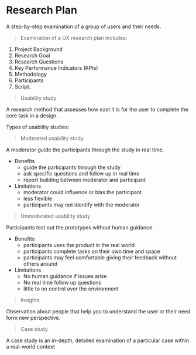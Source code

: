 # Research Plan

A step-by-step examination of a group of users and their needs.

> Examination of a UX research plan includes:

1. Project Background
2. Research Goal
3. Research Questions
4. Key Performance Indicators (KPIs)
5. Methodology 
6. Participants
7. Script.

> Usability study

A research method that assesses how east it is for the user to complete the core task in a design.

Types of usability studies:

> Moderated usability study

A moderator guide the participants through the study in real time.
    
- Benefits
    - guide the participants through the study
    - ask specific questions and follow up in real time
    - report building between moderator and participant
- Limitations
    - moderator could influence or bias the participant
    - less flexible
    - participants may not identify with the moderator

> Unmoderated usability study

Participants test out the prototypes without human guidance.

- Benefits
    - participants uses the product in the real world 
    - participants complete tasks on their own time and space 
    - participants  may feel comfortable giving their feedback without others around 
- Limitations
    - No human guidance if issues arise 
    - No real time follow up questions 
    - little to no control over the environment

> Insights

Observation about people that help you to understand the user or their need form new perspective.


> Case study
 
 A case study is an in-depth, detailed examination of a particular case within a real-world context